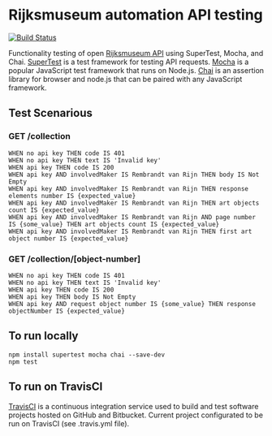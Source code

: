 # Rijksmuseum automation API testing
[![Build Status](https://app.travis-ci.com/Oksana-qa/rijksmuseum-api-testing-js.svg?branch=main)](https://app.travis-ci.com/Oksana-qa/rijksmuseum-api-testing-js)

Functionality testing of open [Rijksmuseum API](https://data.rijksmuseum.nl/object-metadata/api/) using SuperTest, Mocha, and Chai.
[SuperTest](https://www.npmjs.com/package/supertest) is a test framework for testing API requests.
[Mocha](https://www.npmjs.com/package/mocha) is a popular JavaScript test framework that runs on Node.js.
[Chai](https://www.npmjs.com/package/chai) is an assertion library for browser and node.js that can be paired with any JavaScript framework.

## Test Scenarious
### GET /collection
```
WHEN no api key THEN code IS 401
WHEN no api key THEN text IS 'Invalid key'
WHEN api key THEN code IS 200
WHEN api key AND involvedMaker IS Rembrandt van Rijn THEN body IS Not Empty
WHEN api key AND involvedMaker IS Rembrandt van Rijn THEN response elements number IS {expected_value}
WHEN api key AND involvedMaker IS Rembrandt van Rijn THEN art objects count IS {expected_value}
WHEN api key AND involvedMaker IS Rembrandt van Rijn AND page number IS {some_value} THEN art objects count IS {expected_value}
WHEN api key AND involvedMaker IS Rembrandt van Rijn THEN first art object number IS {expected_value}
```

### GET /collection/[object-number]
```
WHEN no api key THEN code IS 401
WHEN no api key THEN text IS 'Invalid key'
WHEN api key THEN code IS 200
WHEN api key THEN body IS Not Empty
WHEN api key AND request object number IS {some_value} THEN response objectNumber IS {expected_value}
```

## To run locally
```
npm install supertest mocha chai --save-dev
npm test
```

## To run on TravisCI
[TravisCI](https://www.travis-ci.com) is a continuous integration service used to build and test software projects hosted on GitHub and Bitbucket. Current project configurated to be run on TravisCI (see .travis.yml file).